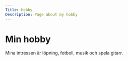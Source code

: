 ```yaml
---
Title: Hobby
Description: Page about my hobby
---
```


Min hobby
==================

Mina intressen är löpning, fotboll, musik och spela gitarr.
